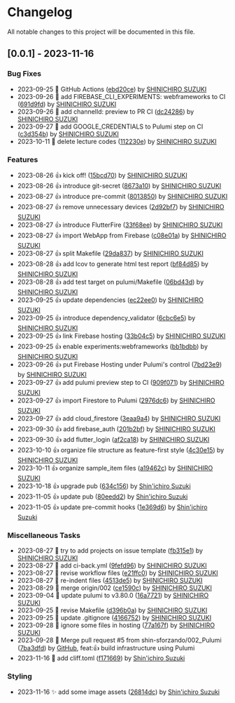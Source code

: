 # Changelog

All notable changes to this project will be documented in this file.

## [0.0.1] - 2023-11-16

### Bug Fixes

- 2023-09-25 :bug: GitHub Actions ([ebd20ce](ebd20cebb53fe73eb5ee5aa13fb5eb410fb8e5c1)) by [SHINICHIRO SUZUKI](shin@sforzando.co.jp)
- 2023-09-26 :bug: add FIREBASE_CLI_EXPERIMENTS: webframeworks to CI ([691d9fd](691d9fd91654acf9356745ecc20d24c842d7ae11)) by [SHINICHIRO SUZUKI](shin@sforzando.co.jp)
- 2023-09-26 :bug: add channelId: preview to PR CI ([dc24286](dc242863b8b1188f351ff24e0b1f799e14a45adc)) by [SHINICHIRO SUZUKI](shin@sforzando.co.jp)
- 2023-09-27 :bug: add GOOGLE_CREDENTIALS to Pulumi step on CI ([c3d354b](c3d354badece86aa0b13abdb5d9d12e5ce366a98)) by [SHINICHIRO SUZUKI](shin@sforzando.co.jp)
- 2023-10-11 :bug: delete lecture codes ([112230e](112230e819d71a83165ec0c51fdf8b2ef3fe484e)) by [SHINICHIRO SUZUKI](shin@sforzando.co.jp)

### Features

- 2023-08-26 :+1: kick off! ([15bcd70](15bcd704e64f0df0948717a946b59c8ac4ccaa01)) by [SHINICHIRO SUZUKI](shin@sforzando.co.jp)
- 2023-08-26 :+1: introduce git-secret ([8673a10](8673a107798a97c793f93cd809ff53f5272f486d)) by [SHINICHIRO SUZUKI](shin@sforzando.co.jp)
- 2023-08-27 :+1: introduce pre-commit ([8013850](801385094e80e5d807584315cd0ed9679f117b2e)) by [SHINICHIRO SUZUKI](shin@sforzando.co.jp)
- 2023-08-27 :+1: remove unnecessary devices ([2d92bf7](2d92bf716bbc55e50aae037303473ec85f70659e)) by [SHINICHIRO SUZUKI](shin@sforzando.co.jp)
- 2023-08-27 :+1: introduce FlutterFire ([33f68ee](33f68ee517ef7dd6c93864327e7f7298c16b47ae)) by [SHINICHIRO SUZUKI](shin@sforzando.co.jp)
- 2023-08-27 :+1: import WebApp from Firebase ([c08e01a](c08e01a94c1df71d7a2c56cfcbf944c1124c1723)) by [SHINICHIRO SUZUKI](shin@sforzando.co.jp)
- 2023-08-27 :+1: split Makefile ([29da837](29da8376742311bb37d387e2e5f297c0769b8527)) by [SHINICHIRO SUZUKI](shin@sforzando.co.jp)
- 2023-08-28 :+1: add lcov to generate html test report ([bf84d85](bf84d85cfe3be62033a49965009ff2b07fd6a349)) by [SHINICHIRO SUZUKI](shin@sforzando.co.jp)
- 2023-08-28 :+1: add test target on pulumi/Makefile ([06bd43d](06bd43d5521cb7237e5519a60cd9df020cabbceb)) by [SHINICHIRO SUZUKI](shin@sforzando.co.jp)
- 2023-09-25 :+1: update dependencies ([ec22ee0](ec22ee0d34d23c0c511123d52af21d1a11ddc80b)) by [SHINICHIRO SUZUKI](shin@sforzando.co.jp)
- 2023-09-25 :+1: introduce dependency_validator ([6cbc6e5](6cbc6e578421eb096dcac191d543b3f0a8f30933)) by [SHINICHIRO SUZUKI](shin@sforzando.co.jp)
- 2023-09-25 :+1: link Firebase hosting ([33b04c5](33b04c567afca3a55cdb137b907e52ce8b588af0)) by [SHINICHIRO SUZUKI](shin@sforzando.co.jp)
- 2023-09-25 :+1: enable experiments:webframeworks ([bb1bdbb](bb1bdbba7911374d913299dcb7d7bef80bb8d8fb)) by [SHINICHIRO SUZUKI](shin@sforzando.co.jp)
- 2023-09-26 :+1: put Firebase Hosting under Pulumi's control ([7bd23e9](7bd23e9538cd5c735c0d1bc83fc9066b60d67b52)) by [SHINICHIRO SUZUKI](shin@sforzando.co.jp)
- 2023-09-27 :+1: add pulumi preview step to CI ([909f071](909f071a500316f3728aa4ea8599c3b2cc235733)) by [SHINICHIRO SUZUKI](shin@sforzando.co.jp)
- 2023-09-27 :+1: import Firestore to Pulumi ([2976dc6](2976dc6e7009fb8ca40d071b712693d317040bd8)) by [SHINICHIRO SUZUKI](shin@sforzando.co.jp)
- 2023-09-27 :+1: add cloud_firestore ([3eaa9a4](3eaa9a4ba514a9eebd2b1f9155e226ee1daad055)) by [SHINICHIRO SUZUKI](shin@sforzando.co.jp)
- 2023-09-30 :+1: add firebase_auth ([201b2bf](201b2bf0de9d79903061c5bab9f26b3c62de854d)) by [SHINICHIRO SUZUKI](shin@sforzando.co.jp)
- 2023-09-30 :+1: add flutter_login ([af2ca18](af2ca18f4687f7d04cc036c45c2cc8e657e09a33)) by [SHINICHIRO SUZUKI](shin@sforzando.co.jp)
- 2023-10-10 :+1: organize file structure as feature-first style ([4c30e15](4c30e15ab5260c340c5f88aa241a6a20bc5a7428)) by [SHINICHIRO SUZUKI](shin@sforzando.co.jp)
- 2023-10-11 :+1: organize sample_item files ([a19462c](a19462c8b7330a61d6da18b638a2fefaf6b8eff2)) by [SHINICHIRO SUZUKI](shin@sforzando.co.jp)
- 2023-10-18 :+1: upgrade pub ([634c156](634c1568ad5d4ab2c19e6f38d31eab29634a4331)) by [Shin'ichiro Suzuki](shin@sforzando.co.jp)
- 2023-11-05 :+1: update pub ([80eedd2](80eedd23b45ab731accbe2d5b9ad39133866bdf0)) by [Shin'ichiro Suzuki](shin@sforzando.co.jp)
- 2023-11-05 :+1: update pre-commit hooks ([1e369d6](1e369d66429a7faa0decb24901b10fb7d95e53e5)) by [Shin'ichiro Suzuki](shin@sforzando.co.jp)

### Miscellaneous Tasks

- 2023-08-27 :paperclip: try to add projects on issue template ([fb315e1](fb315e1917be5745ae2bba0fe1668c4e6144feba)) by [SHINICHIRO SUZUKI](shin@sforzando.co.jp)
- 2023-08-27 :paperclip: add ci-back.yml ([9fefd96](9fefd9650cee0d573f83da567b72b1ce8f89165c)) by [SHINICHIRO SUZUKI](shin@sforzando.co.jp)
- 2023-08-27 :paperclip: revise workflow files ([e21ffc0](e21ffc0f517a4146457cf33bcbe1742a8b944dbc)) by [SHINICHIRO SUZUKI](shin@sforzando.co.jp)
- 2023-08-27 :paperclip: re-indent files ([4513de5](4513de5eded668bdd1693e11d15df1c89eefe969)) by [SHINICHIRO SUZUKI](shin@sforzando.co.jp)
- 2023-08-29 :paperclip: merge origin/002 ([ce1590c](ce1590cef0568314bb0eb89ae2c308dd241082ba)) by [SHINICHIRO SUZUKI](shin@sforzando.co.jp)
- 2023-09-04 :paperclip: update pulumi to v3.80.0 ([16a7721](16a77210d2fb07ddf19bb83674f6437b13546e21)) by [SHINICHIRO SUZUKI](shin@sforzando.co.jp)
- 2023-09-25 :paperclip: revise Makefile ([d396b0a](d396b0afc77a70e99c19abc695d53dc876494be1)) by [SHINICHIRO SUZUKI](shin@sforzando.co.jp)
- 2023-09-25 :paperclip: update .gitignore ([4166752](4166752278c4b5f38c3acf70cb3a0507a67595c3)) by [SHINICHIRO SUZUKI](shin@sforzando.co.jp)
- 2023-09-28 :paperclip: ignore some files in hosting ([77a167f](77a167ffc50b3d65d2844ea177d66ae2f0ba03db)) by [SHINICHIRO SUZUKI](shin@sforzando.co.jp)
- 2023-09-28 :paperclip: Merge pull request #5 from shin-sforzando/002_Pulumi ([7ba3dfd](7ba3dfd9d36d912a4425999fef867655ee5d2f08)) by [GitHub](noreply@github.com), feat::+1: build infrastructure using Pulumi
- 2023-11-16 :paperclip: add cliff.toml ([f171669](f17166916e36774b8d30639d38c53809866d90b2)) by [Shin'ichiro Suzuki](shin@sforzando.co.jp)

### Styling

- 2023-11-16 :sparkles: add some image assets ([26814dc](26814dc76a4c99b16e28fc28d4eaeca3ec00c8b2)) by [Shin'ichiro Suzuki](shin@sforzando.co.jp)

<!-- generated by git-cliff -->
